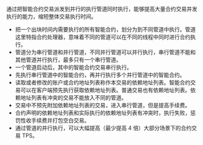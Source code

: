 通过把智能合约交易派发到并行的执行管道同时执行，能够提高大量合约交易并发执行的能力，缩短整体交易执行时间。

* 把一个出块时间内需要执行的所有智能合约，划分为到不同管道中执行。管道这里特指合约处理器，意味着不同的管道可以在不同的线程中同时进行合约执行。
* 管道分为串行管道和并行管道，不同并行管道可以并行执行，串行管道不能和其他管道并行执行，最多只有一个串行管道。
* 一个管道启动后，其中的智能合约交易串行执行。
* 先执行串行管道中的智能合约，再并行执行多个并行管道中的智能合约。
* 读取或者修改的账户或合约地址列表称作本交易的依赖地址列表。智能合约交易可以在客户端预先执行获取依赖地址列表。普通交易也有依赖地址列表。依赖地址列表有冲突的交易不能放入不同的管道。
* 交易中不预先附加依赖地址列表的交易，进入串行管道，但是提高手续费。
* 合约声明的依赖地址列表和实际执行的依赖地址列表有冲突时，执行失败，惩罚性收手续费并打包空白交易。
* 通过管道的并行执行，可以大幅提高（最少提高 4 倍）大部分场景下的合约交易 TPS。
